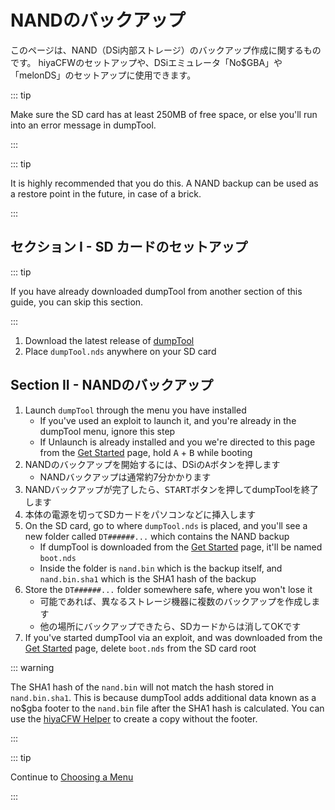 # NANDのバックアップ

このページは、NAND（DSi内部ストレージ）のバックアップ作成に関するものです。 hiyaCFWのセットアップや、DSiエミュレータ「No$GBA」や「melonDS」のセットアップに使用できます。

::: tip

Make sure the SD card has at least 250MB of free space, or else you'll run into an error message in dumpTool.

:::

::: tip

It is highly recommended that you do this. A NAND backup can be used as a restore point in the future, in case of a brick.

:::

## セクション I - SD カードのセットアップ

::: tip

If you have already downloaded dumpTool from another section of this guide, you can skip this section.

:::

1. Download the latest release of [dumpTool](https://github.com/zoogie/dumpTool/releases/latest/download/dumpTool.nds)
2. Place `dumpTool.nds` anywhere on your SD card

## Section II - NANDのバックアップ

1. Launch `dumpTool` through the menu you have installed
   - If you've used an exploit to launch it, and you're already in the dumpTool menu, ignore this step
   - If Unlaunch is already installed and you we're directed to this page from the [Get Started](get-started.html#section-ii-checking-if-unlaunch-is-already-installed) page, hold <kbd class="face">A</kbd> + <kbd class="face">B</kbd> while booting
2. NANDのバックアップを開始するには、DSiの<kbd class="face">A</kbd>ボタンを押します
   - NANDバックアップは通常約7分かかります
3. NANDバックアップが完了したら、<kbd>START</kbd>ボタンを押してdumpToolを終了します
4. 本体の電源を切ってSDカードをパソコンなどに挿入します
5. On the SD card, go to where `dumpTool.nds` is placed, and you'll see a new folder called `DT######...` which contains the NAND backup
   - If dumpTool is downloaded from the [Get Started](get-started.html) page, it'll be named `boot.nds`
   - Inside the folder is `nand.bin` which is the backup itself, and `nand.bin.sha1` which is the SHA1 hash of the backup
6. Store the `DT######...` folder somewhere safe, where you won't lose it
   - 可能であれば、異なるストレージ機器に複数のバックアップを作成します
   - 他の場所にバックアップできたら、SDカードからは消してOKです
7. If you've started dumpTool via an exploit, and was downloaded from the [Get Started](get-started.html) page, delete `boot.nds` from the SD card root

::: warning

The SHA1 hash of the `nand.bin` will not match the hash stored in `nand.bin.sha1`. This is because dumpTool adds additional data known as a no$gba footer to the `nand.bin` file after the SHA1 hash is calculated. You can use the [hiyaCFW Helper](https://github.com/mondul/HiyaCFW-Helper/releases) to create a copy without the footer.

:::

::: tip

Continue to [Choosing a Menu](choosing-a-menu.html)

:::
